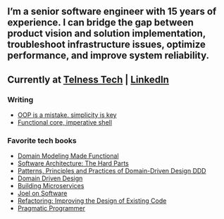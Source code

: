 ## I’m a senior software engineer with 15 years of experience. I can bridge the gap between product vision and solution implementation, troubleshoot infrastructure issues, optimize performance, and improve system reliability.
## Currently at [Telness Tech](www.telnesstech.com) | [LinkedIn](www.linkedin.com/in/acnetto)

### Writing

- [OOP is a mistake. simplicity is key](https://github.com/acneto/oop-is-a-mistake)
- [Functional core, imperative shell](https://github.com/acneto/functional-core)

### Favorite tech books

- [Domain Modeling Made Functional](https://learning.oreilly.com/library/view/domain-modeling-made/9781680505481/)<br>
- [Software Architecture: The Hard Parts](https://learning.oreilly.com/library/view/software-architecture-the/9781492086888/)<br>
- [Patterns, Principles and Practices of Domain-Driven Design DDD](https://example.com)<br>
- [Domain Driven Design](https://learning.oreilly.com/library/view/patterns-principles-and/9781118714706/)<br>
- [Building Microservices](https://learning.oreilly.com/library/view/building-microservices-2nd/9781492034018/)<br>
- [Joel on Software](https://learning.oreilly.com/library/view/joel-on-software/9781590593899/)<br>
- [Refactoring: Improving the Design of Existing Code](https://learning.oreilly.com/library/view/refactoring-improving-the/9780134757681/)<br>
- [Pragmatic Programmer](https://learning.oreilly.com/library/view/hunt-the-pragmatic-programmer/020161622X/)<br>
